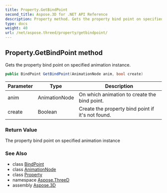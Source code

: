 ```yaml
---
title: Property.GetBindPoint
second_title: Aspose.3D for .NET API Reference
description: Property method. Gets the property bind point on specified animation instance
type: docs
weight: 40
url: /net/aspose.threed/property/getbindpoint/
---
```

## Property.GetBindPoint method

Gets the property bind point on specified animation instance.

```csharp
public BindPoint GetBindPoint(AnimationNode anim, bool create)
```

| Parameter | Type | Description |
| --- | --- | --- |
| anim | AnimationNode | On which animation to create the bind point. |
| create | Boolean | Create the property bind point if it's not found. |

### Return Value

The property bind point on specified animation instance

### See Also

* class [BindPoint](../../../aspose.threed.animation/bindpoint/)
* class [AnimationNode](../../../aspose.threed.animation/animationnode/)
* class [Property](../)
* namespace [Aspose.ThreeD](../../property/)
* assembly [Aspose.3D](../../../)



